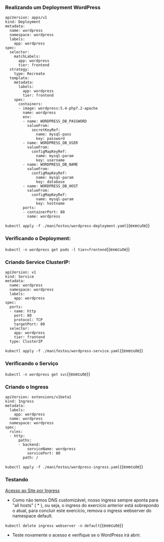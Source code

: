 
### Realizando um Deployment WordPress

```
apiVersion: apps/v1
kind: Deployment
metadata:
  name: wordpress
  namespace: wordpress
  labels:
    app: wordpress
spec:
  selector:
    matchLabels:
      app: wordpress
      tier: frontend
  strategy:
    type: Recreate
  template:
    metadata:
      labels:
        app: wordpress
        tier: frontend
    spec:
      containers:
      - image: wordpress:5.4-php7.2-apache
        name: wordpress
        env:
        - name: WORDPRESS_DB_PASSWORD
          valueFrom:
            secretKeyRef:
              name: mysql-pass
              key: password
        - name: WORDPRESS_DB_USER
          valueFrom:
            configMapKeyRef:
              name: mysql-param
              key: username
        - name: WORDPRESS_DB_NAME
          valueFrom:
            configMapKeyRef:
              name: mysql-param
              key: database
        - name: WORDPRESS_DB_HOST
          valueFrom:
            configMapKeyRef:
              name: mysql-param
              key: hostname
        ports:
        - containerPort: 80
          name: wordpress
```

`kubectl apply -f ./manifestos/wordpress-deployment.yaml`{{execute}}

### Verificando o Deployment:

`kubectl -n wordpress get pods -l tier=frontend`{{execute}}

### Criando Service ClusterIP:

```
apiVersion: v1
kind: Service
metadata:
  name: wordpress
  namespace: wordpress
  labels:
    app: wordpress
spec:
  ports:
  - name: http
    port: 80
    protocol: TCP
    targetPort: 80
  selector:
    app: wordpress
    tier: frontend
  type: ClusterIP
```

`kubectl apply -f ./manifestos/wordpress-service.yaml`{{execute}}

### Verificando o Serviço

`kubectl -n wordpress get svc`{{execute}}

### Criando o Ingress

```
apiVersion: extensions/v1beta1
kind: Ingress
metadata:
  labels:
    app: wordpress
  name: wordpress
  namespace: wordpress
spec:
  rules:
  - http:
      paths:
      - backend:
          serviceName: wordpress
          servicePort: 80
        path: /
```

`kubectl apply -f ./manifestos/wordpress-ingress.yaml`{{execute}}

### Testando

[Acesso ao Site por Ingress](https://[[HOST_SUBDOMAIN]]-30080-[[KATACODA_HOST]].environments.katacoda.com/)

* Como não temos DNS customizável, nosso ingress sempre aponta para "all hosts" ( * ), ou seja, o ingress do exercício anterior está sobrepondo o atual, para concluir este exercício, remova o ingress webserver do namespace default.

`kubectl delete ingress webserver -n default`{{execute}}

* Teste novamente o acesso e verifique se o WordPress irá abrir.
